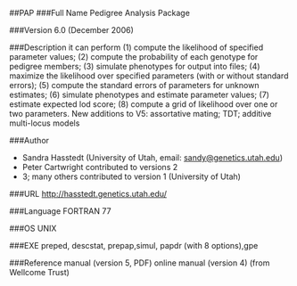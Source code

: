 ##PAP
###Full Name
Pedigree Analysis Package

###Version
6.0 (December 2006)

###Description
it can perform (1) compute the likelihood of specified parameter values; (2) compute the probability of each genotype for pedigree members; (3) simulate phenotypes for output into files; (4) maximize the likelihood over specified parameters (with or without standard errors); (5) compute the standard errors of parameters for unknown estimates; (6) simulate phenotypes and estimate parameter values; (7) estimate expected lod score; (8) compute a grid of likelihood over one or two parameters. New additions to V5: assortative mating; TDT; additive multi-locus models

###Author
* Sandra Hasstedt (University of Utah, email: sandy@genetics.utah.edu)
* Peter Cartwright contributed to versions 2
* 3; many others contributed to version 1 (University of Utah)

###URL
http://hasstedt.genetics.utah.edu/

###Language
FORTRAN 77

###OS
UNIX

###EXE
preped, descstat, prepap,simul, papdr (with 8 options),gpe

###Reference
manual (version 5, PDF) online manual (version 4) (from Wellcome Trust)


